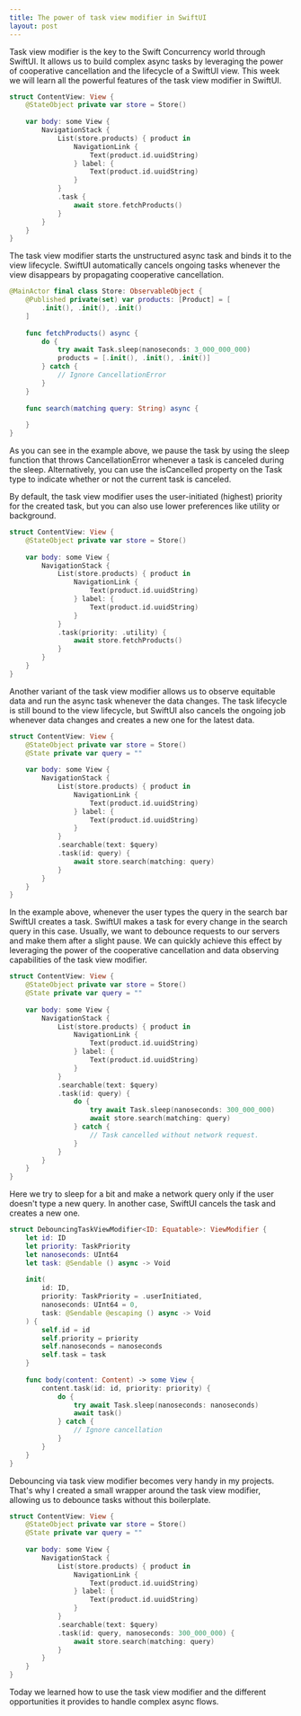 ```yaml
---
title: The power of task view modifier in SwiftUI
layout: post
---
```


Task view modifier is the key to the Swift Concurrency world through SwiftUI. It allows us to build complex async tasks by leveraging the power of cooperative cancellation and the lifecycle of a SwiftUI view. This week we will learn all the powerful features of the task view modifier in SwiftUI.

```swift
struct ContentView: View {
    @StateObject private var store = Store()
    
    var body: some View {
        NavigationStack {
            List(store.products) { product in
                NavigationLink {
                    Text(product.id.uuidString)
                } label: {
                    Text(product.id.uuidString)
                }
            }
            .task {
                await store.fetchProducts()
            }
        }
    }
}
```

The task view modifier starts the unstructured async task and binds it to the view lifecycle. SwiftUI automatically cancels ongoing tasks whenever the view disappears by propagating cooperative cancellation.

```swift
@MainActor final class Store: ObservableObject {
    @Published private(set) var products: [Product] = [
        .init(), .init(), .init()
    ]
    
    func fetchProducts() async {
        do {
            try await Task.sleep(nanoseconds: 3_000_000_000)
            products = [.init(), .init(), .init()]
        } catch {
            // Ignore CancellationError
        }
    }
    
    func search(matching query: String) async {
        
    }
}
```

As you can see in the example above, we pause the task by using the sleep function that throws CancellationError whenever a task is canceled during the sleep. Alternatively, you can use the isCancelled property on the Task type to indicate whether or not the current task is canceled.

By default, the task view modifier uses the user-initiated (highest) priority for the created task, but you can also use lower preferences like utility or background. 

```swift
struct ContentView: View {
    @StateObject private var store = Store()
    
    var body: some View {
        NavigationStack {
            List(store.products) { product in
                NavigationLink {
                    Text(product.id.uuidString)
                } label: {
                    Text(product.id.uuidString)
                }
            }
            .task(priority: .utility) {
                await store.fetchProducts()
            }
        }
    }
}
```

Another variant of the task view modifier allows us to observe equitable data and run the async task whenever the data changes. The task lifecycle is still bound to the view lifecycle, but SwiftUI also cancels the ongoing job whenever data changes and creates a new one for the latest data.

```swift
struct ContentView: View {
    @StateObject private var store = Store()
    @State private var query = ""
    
    var body: some View {
        NavigationStack {
            List(store.products) { product in
                NavigationLink {
                    Text(product.id.uuidString)
                } label: {
                    Text(product.id.uuidString)
                }
            }
            .searchable(text: $query)
            .task(id: query) {
                await store.search(matching: query)
            }
        }
    }
}
```

In the example above, whenever the user types the query in the search bar SwiftUI creates a task. SwiftUI makes a task for every change in the search query in this case. Usually, we want to debounce requests to our servers and make them after a slight pause. We can quickly achieve this effect by leveraging the power of the cooperative cancellation and data observing capabilities of the task view modifier.

```swift
struct ContentView: View {
    @StateObject private var store = Store()
    @State private var query = ""
    
    var body: some View {
        NavigationStack {
            List(store.products) { product in
                NavigationLink {
                    Text(product.id.uuidString)
                } label: {
                    Text(product.id.uuidString)
                }
            }
            .searchable(text: $query)
            .task(id: query) {
                do {
                    try await Task.sleep(nanoseconds: 300_000_000)
                    await store.search(matching: query)
                } catch {
                    // Task cancelled without network request.
                }
            }
        }
    }
}
```

Here we try to sleep for a bit and make a network query only if the user doesn't type a new query. In another case, SwiftUI cancels the task and creates a new one.

```swift
struct DebouncingTaskViewModifier<ID: Equatable>: ViewModifier {
    let id: ID
    let priority: TaskPriority
    let nanoseconds: UInt64
    let task: @Sendable () async -> Void
    
    init(
        id: ID,
        priority: TaskPriority = .userInitiated,
        nanoseconds: UInt64 = 0,
        task: @Sendable @escaping () async -> Void
    ) {
        self.id = id
        self.priority = priority
        self.nanoseconds = nanoseconds
        self.task = task
    }
    
    func body(content: Content) -> some View {
        content.task(id: id, priority: priority) {
            do {
                try await Task.sleep(nanoseconds: nanoseconds)
                await task()
            } catch {
                // Ignore cancellation
            }
        }
    }
}
```

Debouncing via task view modifier becomes very handy in my projects. That's why I created a small wrapper around the task view modifier, allowing us to debounce tasks without this boilerplate.

```swift
struct ContentView: View {
    @StateObject private var store = Store()
    @State private var query = ""
    
    var body: some View {
        NavigationStack {
            List(store.products) { product in
                NavigationLink {
                    Text(product.id.uuidString)
                } label: {
                    Text(product.id.uuidString)
                }
            }
            .searchable(text: $query)
            .task(id: query, nanoseconds: 300_000_000) {
                await store.search(matching: query)
            }
        }
    }
}
```

Today we learned how to use the task view modifier and the different opportunities it provides to handle complex async flows.
